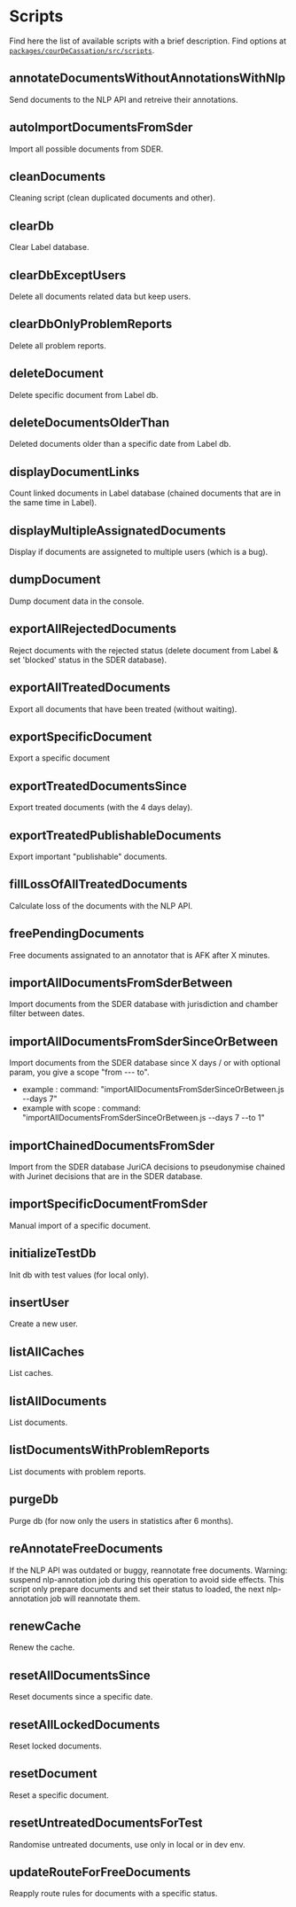 # Scripts

Find here the list of available scripts with a brief description. Find options at [`packages/courDeCassation/src/scripts`](https://github.com/Cour-de-cassation/label/tree/dev/packages/courDeCassation/src/scripts).

## annotateDocumentsWithoutAnnotationsWithNlp

Send documents to the NLP API and retreive their annotations.

## autoImportDocumentsFromSder

Import all possible documents from SDER.

## cleanDocuments

Cleaning script (clean duplicated documents and other).

## clearDb

Clear Label database.

## clearDbExceptUsers

Delete all documents related data but keep users.

## clearDbOnlyProblemReports

Delete all problem reports.

## deleteDocument

Delete specific document from Label db.

## deleteDocumentsOlderThan

Deleted documents older than a specific date from Label db.

## displayDocumentLinks

Count linked documents in Label database (chained documents that are in the same time in Label).

## displayMultipleAssignatedDocuments

Display if documents are assigneted to multiple users (which is a bug).

## dumpDocument

Dump document data in the console.

## exportAllRejectedDocuments

Reject documents with the rejected status (delete document from Label & set 'blocked' status in the SDER database).

## exportAllTreatedDocuments

Export all documents that have been treated (without waiting).

## exportSpecificDocument

Export a specific document

## exportTreatedDocumentsSince

Export treated documents (with the 4 days delay).

## exportTreatedPublishableDocuments

Export important "publishable" documents.

## fillLossOfAllTreatedDocuments

Calculate loss of the documents with the NLP API.

## freePendingDocuments

Free documents assignated to an annotator that is AFK after X minutes.

## importAllDocumentsFromSderBetween

Import documents from the SDER database with jurisdiction and chamber filter between dates.

## importAllDocumentsFromSderSinceOrBetween

Import documents from the SDER database since X days / or with optional param, you give a scope "from --- to".

- example : command: "importAllDocumentsFromSderSinceOrBetween.js --days 7"
- example with scope : command: "importAllDocumentsFromSderSinceOrBetween.js --days 7 --to 1"

## importChainedDocumentsFromSder

Import from the SDER database JuriCA decisions to pseudonymise chained with Jurinet decisions that are in the SDER database.

## importSpecificDocumentFromSder

Manual import of a specific document.

## initializeTestDb

Init db with test values (for local only).

## insertUser

Create a new user.

## listAllCaches

List caches.

## listAllDocuments

List documents.

## listDocumentsWithProblemReports

List documents with problem reports.

## purgeDb

Purge db (for now only the users in statistics after 6 months).

## reAnnotateFreeDocuments

If the NLP API was outdated or buggy, reannotate free documents. Warning: suspend nlp-annotation job during this operation to avoid side effects.
This script only prepare documents and set their status to loaded, the next nlp-annotation job will reannotate them.

## renewCache

Renew the cache.

## resetAllDocumentsSince

Reset documents since a specific date.

## resetAllLockedDocuments

Reset locked documents.

## resetDocument

Reset a specific document.

## resetUntreatedDocumentsForTest

Randomise untreated documents, use only in local or in dev env.

## updateRouteForFreeDocuments

Reapply route rules for documents with a specific status.
